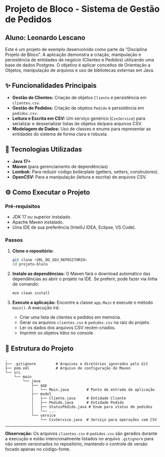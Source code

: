 # Projeto de Bloco - Sistema de Gestão de Pedidos
## Aluno: Leonardo Lescano
Este é um projeto de exemplo desenvolvido como parte da "Disciplina Projeto de Bloco". A aplicação demonstra a criação, manipulação e persistência de entidades de negócio (Clientes e Pedidos) utilizando uma base de dados Postgres. O objetivo é aplicar conceitos de Orientação a Objetos, manipulação de arquivos e uso de bibliotecas externas em Java.

## ✨ Funcionalidades Principais

- **Gestão de Clientes:** Criação de objetos `Cliente` e persistência em `clientes.csv`.
- **Gestão de Pedidos:** Criação de objetos `Pedido` e persistência em `pedidos.csv`.
- **Leitura e Escrita em CSV:** Um serviço genérico (`CsvService`) para serializar e desserializar listas de objetos de/para arquivos CSV.
- **Modelagem de Dados:** Uso de classes e enums para representar as entidades do sistema de forma clara e robusta.

## 🚀 Tecnologias Utilizadas

- **Java 17+**
- **Maven** (para gerenciamento de dependências)
- **Lombok:** Para reduzir código boilerplate (getters, setters, construtores).
- **OpenCSV:** Para a manipulação (leitura e escrita) de arquivos CSV.

## ⚙️ Como Executar o Projeto

### Pré-requisitos

- JDK 17 ou superior instalado.
- Apache Maven instalado.
- Uma IDE de sua preferência (IntelliJ IDEA, Eclipse, VS Code).

### Passos

1.  **Clone o repositório:**
    ```sh
    git clone <URL_DO_SEU_REPOSITORIO>
    cd projeto-bloco
    ```

2.  **Instale as dependências:**
    O Maven fará o download automático das dependências ao abrir o projeto na IDE. Se preferir, pode fazer via linha de comando:
    ```sh
    mvn clean install
    ```

3.  **Execute a aplicação:**
    Encontre a classe `app.Main` e execute o método `main()`. A execução irá:
    - Criar uma lista de clientes e pedidos em memória.
    - Gerar os arquivos `clientes.csv` e `pedidos.csv` na raiz do projeto.
    - Ler os dados dos arquivos CSV recém-criados.
    - Imprimir os objetos lidos no console.

## 📂 Estrutura do Projeto

```
.
├── .gitignore         # Arquivos e diretórios ignorados pelo Git
├── pom.xml            # Arquivo de configuração do Maven
└── src
    └── main
        └── java
            ├── app
            │   └── Main.java        # Ponto de entrada da aplicação
            ├── model
            │   ├── Cliente.java     # Entidade Cliente
            │   ├── Pedido.java      # Entidade Pedido
            │   ├── StatusPedido.java # Enum para status de pedidos
            │   └── ...
            └── service
                └── CsvService.java  # Serviço para operações com CSV
```

---

**Observação:** Os arquivos `clientes.csv` e `pedidos.csv` são gerados durante a execução e estão intencionalmente listados no arquivo `.gitignore` para não serem versionados no repositório, mantendo o controle de versão focado apenas no código-fonte.